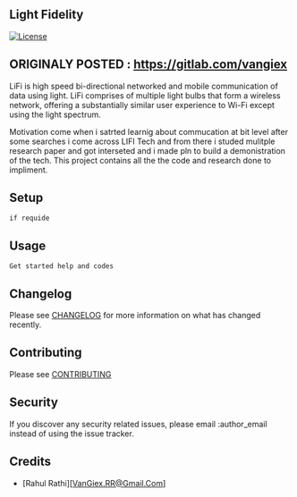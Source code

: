 ## Light Fidelity
[![License](http://img.shields.io/:license-mit-blue.svg?style=flat-square)](http://badges.mit-license.org)

## ORIGINALY POSTED : https://gitlab.com/vangiex

LiFi is high speed bi-directional networked and mobile communication of data using light. LiFi comprises of multiple light bulbs that form a wireless network, offering a substantially similar user experience to Wi-Fi except using the light spectrum.

Motivation come when i satrted learnig about commucation at bit level after some searches i come across LIFI Tech and from there i studed mulitple research paper and got interseted and i made pln to build a demonistration of the tech. This project contains all the the code and research done to impliment.

## Setup

```
if requide
```

## Usage

``` 
Get started help and codes
```

## Changelog

Please see [CHANGELOG](CHANGELOG.md) for more information on what has changed recently.

## Contributing

Please see [CONTRIBUTING](CONTRIBUTING.md)

## Security

If you discover any security related issues, please email :author_email instead of using the issue tracker.

## Credits

- [Rahul Rathi][VanGiex.RR@Gmail.Com]
